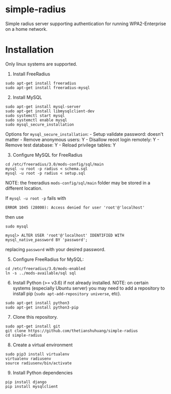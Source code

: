 # simple-radius
Simple radius server supporting authentication for running WPA2-Enterprise on a home network.


# Installation
Only linux systems are supported.


1. Install FreeRadius
```shell
sudo apt-get install freeradius
sudo apt-get install freeradius-mysql
```


2. Install MySQL
```shell
sudo apt-get install mysql-server
sudo apt-get install libmysqlclient-dev
sudo systemctl start mysql
sudo systemctl enable mysql
sudo mysql_secure_installation
```
Options for ```mysql_secure_installation```:
	- Setup validate password: doesn't matter
	- Remove anonymous users: Y
	- Disallow reoot login remotely: Y
	- Remove test database: Y
	- Reload privilege tables: Y


3. Configure MySQL for FreeRadius
```shell
cd /etc/freeradius/3.0/mods-config/sql/main
mysql -u root -p radius < schema.sql
mysql -u root -p radius < setup.sql
```
NOTE: the freeradius ```mods-config/sql/main``` folder may be stored in a different location.

If ```mysql -u root -p``` fails with
```
ERROR 1045 (28000): Access denied for user 'root'@'localhost'
```
then use
```
sudo mysql

mysql> ALTER USER 'root'@'localhost' IDENTIFIED WITH mysql_native_password BY 'password';
```
replacing ```password``` with your desired password.


5. Configure FreeRadius for MySQL:
```shell
cd /etc/freeradius/3.0/mods-enabled
ln -s ../mods-available/sql sql
```


6. Install Python (>= v3.6) if not already installed. NOTE: on certain systems (especially Ubuntu server) you may need to add a repository to install pip (```sudo apt-add-repository universe```, etc).
```shell
sudo apt-get install python3
sudo apt-get install python3-pip
```

7. Clone this repository.
```shell
sudo apt-get install git
git clone https://github.com/thetianshuhuang/simple-radius
cd simple-radius
```

8. Create a virtual environment
```shell
sudo pip3 install virtualenv
virtualenv radiusenv
source radiusenv/bin/activate
```

9. Install Python dependencies
```shell
pip install django
pip install mysqlclient
```

